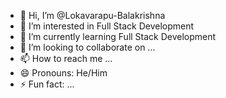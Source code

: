 - 👋 Hi, I’m @Lokavarapu-Balakrishna
- 👀 I’m interested in Full Stack Development 
- 🌱 I’m currently learning Full Stack Development
- 💞️ I’m looking to collaborate on ...
- 📫 How to reach me ...
- 😄 Pronouns: He/Him
- ⚡ Fun fact: ...

<!---
Lokavarapu-Balakrishna/Lokavarapu-Balakrishna is a ✨ special ✨ repository because its `README.md` (this file) appears on your GitHub profile.
You can click the Preview link to take a look at your changes.
--->
